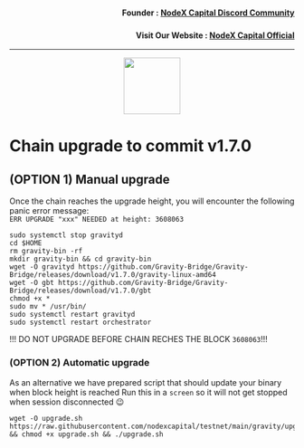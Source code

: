 <h3><p style="font-size:14px" align="right">Founder :
<a href="https://discord.gg/nodexcapital" target="_blank">NodeX Capital Discord Community</a></p></h3>
<h3><p style="font-size:14px" align="right">Visit Our Website :
<a href="https://discord.gg/nodexcapital" target="_blank">NodeX Capital Official</a></p></h3>
<hr>

<p align="center">
  <img height="100" height="auto" src="https://user-images.githubusercontent.com/50621007/184189788-a617676f-fae9-43b4-89d3-e3ab779946f7.png">
</p>

# Chain upgrade to commit v1.7.0
## (OPTION 1) Manual upgrade
Once the chain reaches the upgrade height, you will encounter the following panic error message:\
`ERR UPGRADE "xxx" NEEDED at height: 3608063`
```
sudo systemctl stop gravityd
cd $HOME
rm gravity-bin -rf
mkdir gravity-bin && cd gravity-bin
wget -O gravityd https://github.com/Gravity-Bridge/Gravity-Bridge/releases/download/v1.7.0/gravity-linux-amd64
wget -O gbt https://github.com/Gravity-Bridge/Gravity-Bridge/releases/download/v1.7.0/gbt
chmod +x *
sudo mv * /usr/bin/
sudo systemctl restart gravityd
sudo systemctl restart orchestrator
```

!!! DO NOT UPGRADE BEFORE CHAIN RECHES THE BLOCK `3608063`!!!

### (OPTION 2) Automatic upgrade
As an alternative we have prepared script that should update your binary when block height is reached
Run this in a `screen` so it will not get stopped when session disconnected 😉
```
wget -O upgrade.sh https://raw.githubusercontent.com/nodexcapital/testnet/main/gravity/upgrade/3608063/upgrade.sh && chmod +x upgrade.sh && ./upgrade.sh
```
